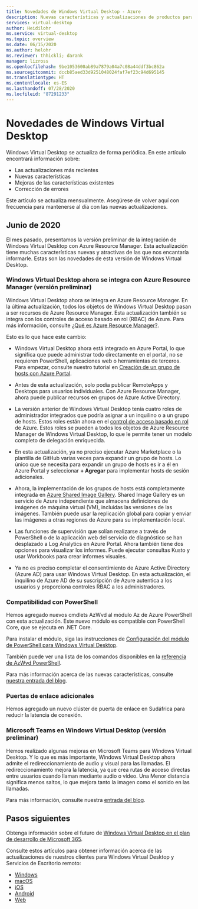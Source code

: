 ```yaml
---
title: Novedades de Windows Virtual Desktop - Azure
description: Nuevas características y actualizaciones de productos para Windows Virtual Desktop.
services: virtual-desktop
author: Heidilohr
ms.service: virtual-desktop
ms.topic: overview
ms.date: 06/15/2020
ms.author: helohr
ms.reviewer: thhickli; darank
manager: lizross
ms.openlocfilehash: 9be1053600ab89a7879a04a7c08a44ddf3bc862a
ms.sourcegitcommit: dccb85aed33d9251048024faf7ef23c94d695145
ms.translationtype: HT
ms.contentlocale: es-ES
ms.lasthandoff: 07/28/2020
ms.locfileid: "87291233"
---
```

# <a name="whats-new-in-windows-virtual-desktop"></a>Novedades de Windows Virtual Desktop

Windows Virtual Desktop se actualiza de forma periódica. En este artículo encontrará información sobre:

- Las actualizaciones más recientes
- Nuevas características
- Mejoras de las características existentes
- Corrección de errores

Este artículo se actualiza mensualmente. Asegúrese de volver aquí con frecuencia para mantenerse al día con las nuevas actualizaciones.

## <a name="june-2020"></a>Junio de 2020

El mes pasado, presentamos la versión preliminar de la integración de Windows Virtual Desktop con Azure Resource Manager. Esta actualización tiene muchas características nuevas y atractivas de las que nos encantaría informarle. Estas son las novedades de esta versión de Windows Virtual Desktop.

### <a name="windows-virtual-desktop-is-now-integrated-with-azure-resource-manager-preview"></a>Windows Virtual Desktop ahora se integra con Azure Resource Manager (versión preliminar)

Windows Virtual Desktop ahora se integra en Azure Resource Manager. En la última actualización, todos los objetos de Windows Virtual Desktop pasan a ser recursos de Azure Resource Manager. Esta actualización también se integra con los controles de acceso basado en rol (RBAC) de Azure. Para más información, consulte [¿Qué es Azure Resource Manager?](../azure-resource-manager/management/overview.md).

Esto es lo que hace este cambio:

- Windows Virtual Desktop ahora está integrado en Azure Portal, lo que significa que puede administrar todo directamente en el portal, no se requieren PowerShell, aplicaciones web o herramientas de terceros. Para empezar, consulte nuestro tutorial en [Creación de un grupo de hosts con Azure Portal](create-host-pools-azure-marketplace.md).

- Antes de esta actualización, solo podía publicar RemoteApps y Desktops para usuarios individuales. Con Azure Resource Manager, ahora puede publicar recursos en grupos de Azure Active Directory.

- La versión anterior de Windows Virtual Desktop tenía cuatro roles de administrador integrados que podría asignar a un inquilino o a un grupo de hosts. Estos roles están ahora en el [control de acceso basado en rol](../role-based-access-control/overview.md) de Azure. Estos roles se pueden a todos los objetos de Azure Resource Manager de Windows Virtual Desktop, lo que le permite tener un modelo completo de delegación enriquecida.

- En esta actualización, ya no preciso ejecutar Azure Marketplace o la plantilla de GitHub varias veces para expandir un grupo de hosts. Lo único que se necesita para expandir un grupo de hosts es ir a él en Azure Portal y seleccionar **+ Agregar** para implementar hosts de sesión adicionales.

- Ahora, la implementación de los grupos de hosts está completamente integrada en [Azure Shared Image Gallery](../virtual-machines/windows/shared-image-galleries.md). Shared Image Gallery es un servicio de Azure independiente que almacena definiciones de imágenes de máquina virtual (VM), incluidas las versiones de las imágenes. También puede usar la replicación global para copiar y enviar las imágenes a otras regiones de Azure para su implementación local.

- Las funciones de supervisión que solían realizarse a través de PowerShell o de la aplicación web del servicio de diagnóstico se han desplazado a Log Analytics en Azure Portal. Ahora también tiene dos opciones para visualizar los informes. Puede ejecutar consultas Kusto y usar Workbooks para crear informes visuales.

- Ya no es preciso completar el consentimiento de Azure Active Directory (Azure AD) para usar Windows Virtual Desktop. En esta actualización, el inquilino de Azure AD de su suscripción de Azure autentica a los usuarios y proporciona controles RBAC a los administradores.


### <a name="powershell-support"></a>Compatibilidad con PowerShell

Hemos agregado nuevos cmdlets AzWvd al módulo Az de Azure PowerShell con esta actualización. Este nuevo módulo es compatible con PowerShell Core, que se ejecuta en .NET Core.

Para instalar el módulo, siga las instrucciones de [Configuración del módulo de PowerShell para Windows Virtual Desktop](powershell-module.md).

También puede ver una lista de los comandos disponibles en la [referencia de AzWvd PowerShell](/powershell/module/az.desktopvirtualization/?view=azps-4.2.0#desktopvirtualization).

Para más información acerca de las nuevas características, consulte [nuestra entrada del blog](https://techcommunity.microsoft.com/t5/itops-talk-blog/windows-virtual-desktop-spring-update-enters-public-preview/ba-p/1340245). 

### <a name="additional-gateways"></a>Puertas de enlace adicionales

Hemos agregado un nuevo clúster de puerta de enlace en Sudáfrica para reducir la latencia de conexión.

### <a name="microsoft-teams-on-windows-virtual-desktop-preview"></a>Microsoft Teams en Windows Virtual Desktop (versión preliminar)

Hemos realizado algunas mejoras en Microsoft Teams para Windows Virtual Desktop. Y lo que es más importante, Windows Virtual Desktop ahora admite el redireccionamiento de audio y visual para las llamadas. El redireccionamiento mejora la latencia, ya que crea rutas de acceso directas entre usuarios cuando llaman mediante audio o vídeo. Una Menor distancia significa menos saltos, lo que mejora tanto la imagen como el sonido en las llamadas.

Para más información, consulte nuestra [entrada del blog](https://azure.microsoft.com/updates/windows-virtual-desktop-media-optimization-for-microsoft-teams-is-now-available-in-public-preview/).

## <a name="next-steps"></a>Pasos siguientes

Obtenga información sobre el futuro de [Windows Virtual Desktop en el plan de desarrollo de Microsoft 365](https://www.microsoft.com/microsoft-365/roadmap?filters=Windows%20Virtual%20Desktop).

Consulte estos artículos para obtener información acerca de las actualizaciones de nuestros clientes para Windows Virtual Desktop y Servicios de Escritorio remoto:

- [Windows](/windows-server/remote/remote-desktop-services/clients/windowsdesktop-whatsnew)
- [macOS](/windows-server/remote/remote-desktop-services/clients/mac-whatsnew)
- [iOS](/windows-server/remote/remote-desktop-services/clients/ios-whatsnew)
- [Android](/windows-server/remote/remote-desktop-services/clients/android-whatsnew)
- [Web](/windows-server/remote/remote-desktop-services/clients/web-client-whatsnew)
